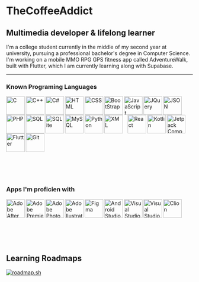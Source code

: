 # TheCoffeeAddict

## Multimedia developer & lifelong learner

I'm a college student currently in the middle of my second year at university, pursuing a professional bachelor's degree in Computer Science. I'm working on a mobile MMO RPG GPS fitness app called AdventureWalk, built with Flutter, which I am currently learning along with Supabase.

---

### Known Programing Languages

<img align="left" alt="C" width="50px" style="padding-right:10px, padding-top:10px;" src="https://cdn.jsdelivr.net/gh/devicons/devicon@latest/icons/c/c-original.svg" />
<img align="left" alt="C++" width="50px" style="padding-right:10px, padding-top:10px;" src="https://cdn.jsdelivr.net/gh/devicons/devicon@latest/icons/cplusplus/cplusplus-original.svg" />
<img align="left" alt="C#" width="50px" style="padding-right:10px, padding-top:10px;" src="https://cdn.jsdelivr.net/gh/devicons/devicon@latest/icons/csharp/csharp-original.svg" />
<img align="left" alt="HTML" width="50px" style="padding-right:10px, padding-top:10px;" src="https://cdn.jsdelivr.net/gh/devicons/devicon@latest/icons/html5/html5-original.svg" />      
<img align="left" alt="CSS" width="50px" style="padding-right:10px, padding-top:10px;" src="https://cdn.jsdelivr.net/gh/devicons/devicon@latest/icons/css3/css3-original.svg" />  
<img align="left" alt="BootStrap" width="50px" style="padding-right:10px, padding-top:10px;" src="https://cdn.jsdelivr.net/gh/devicons/devicon@latest/icons/bootstrap/bootstrap-original.svg" />  
<img align="left" alt="JavaScript" width="50px" style="padding-right:10px, padding-top:10px;" src="https://cdn.jsdelivr.net/gh/devicons/devicon@latest/icons/javascript/javascript-plain.svg"  />  
<img align="left" alt="JQuery" width="50px" style="padding-right:10px, padding-top:10px;" src="https://cdn.jsdelivr.net/gh/devicons/devicon@latest/icons/jquery/jquery-plain-wordmark.svg" />  
<img align="left" alt="JSON" width="50px" style="padding-right:10px, padding-top:10px;" src="https://cdn.jsdelivr.net/gh/devicons/devicon@latest/icons/json/json-plain.svg" />  
<img align="left" alt="PHP" width="50px" style="padding-right:10px, padding-top:10px;" src="https://cdn.jsdelivr.net/gh/devicons/devicon@latest/icons/php/php-original.svg" />  
<img align="left" alt="SQL" width="50px" style="padding-right:10px, padding-top:10px;" src="https://cdn.jsdelivr.net/gh/devicons/devicon@latest/icons/sqldeveloper/sqldeveloper-plain.svg" />  
<img align="left" alt="SQLite" width="50px" style="padding-right:10px, padding-top:10px;" src="https://cdn.jsdelivr.net/gh/devicons/devicon@latest/icons/sqlite/sqlite-original.svg" />  
<img align="left" alt="MySQL" width="50px" style="padding-right:10px, padding-top:10px;" src="https://cdn.jsdelivr.net/gh/devicons/devicon@latest/icons/mysql/mysql-original-wordmark.svg" />  
<img align="left" alt="Python" width="50px" style="padding-right:10px, padding-top:10px;" src="https://cdn.jsdelivr.net/gh/devicons/devicon@latest/icons/python/python-original.svg" />  
<img align="left" alt="XML" width="50px" style="padding-right:10px;" src="https://cdn.jsdelivr.net/gh/devicons/devicon@latest/icons/xml/xml-plain.svg" />  
<img align="left" alt="React" width="50px" style="padding-right:10px, padding-top:10px;" src="https://cdn.jsdelivr.net/gh/devicons/devicon@latest/icons/react/react-original.svg" />  
<img align="left" alt="Kotlin" width="50px" style="padding-right:10px, padding-top:10px;" src="https://cdn.jsdelivr.net/gh/devicons/devicon@latest/icons/kotlin/kotlin-original.svg" />  
<img align="left" alt="Jetpack Compose" width="50px" style="padding-right:10px, padding-top:10px;" src="https://cdn.jsdelivr.net/gh/devicons/devicon@latest/icons/jetpackcompose/jetpackcompose-original.svg" />  
<img align="left" alt="Flutter" width="50px" style="padding-right:10px, padding-top:10px;" src="https://cdn.jsdelivr.net/gh/devicons/devicon@latest/icons/flutter/flutter-original.svg" />
<img align="left" alt="Git" width="50px" style="padding-right:10px, padding-top:10px;" src="https://cdn.jsdelivr.net/gh/devicons/devicon@latest/icons/git/git-original.svg" />

<div style="clear: both;"></div>
<br />
<br />
<br />
<br />

### Apps I'm proficien with

<img align="left" alt="Adobe After Effects" width="50px" style="padding-right:10px, padding-top:10px;" src="https://cdn.jsdelivr.net/gh/devicons/devicon@latest/icons/aftereffects/aftereffects-original.svg" />
<img align="left" alt="Adobe Premiere Pro" width="50px" style="padding-right:10px, padding-top:10px;" src="https://cdn.jsdelivr.net/gh/devicons/devicon@latest/icons/premierepro/premierepro-original.svg" />
<img align="left" alt="Adobe PhotoShop" width="50px" style="padding-right:10px, padding-top:10px;" src="https://cdn.jsdelivr.net/gh/devicons/devicon@latest/icons/photoshop/photoshop-original.svg" />
<img align="left" alt="Adobe Ilustrator" width="50px" style="padding-right:10px, padding-top:10px;" src="https://cdn.jsdelivr.net/gh/devicons/devicon@latest/icons/illustrator/illustrator-line.svg" />
<img align="left" alt="Figma" width="50px" style="padding-right:10px, padding-top:10px;" src="https://cdn.jsdelivr.net/gh/devicons/devicon@latest/icons/figma/figma-original.svg" />
<img align="left" alt="Android Studio" width="50px" style="padding-right:10px, padding-top:10px;" src="https://cdn.jsdelivr.net/gh/devicons/devicon@latest/icons/androidstudio/androidstudio-original.svg" />
<img align="left" alt="Visual Studio" width="50px" style="padding-right:10px, padding-top:10px;" src="https://cdn.jsdelivr.net/gh/devicons/devicon@latest/icons/visualstudio/visualstudio-original.svg" />
<img align="left" alt="Visual Studio Code" width="50px" style="padding-right:10px, padding-top:10px;" src="https://cdn.jsdelivr.net/gh/devicons/devicon@latest/icons/vscode/vscode-original.svg" />
<img align="left" alt="Clion" width="50px" style="padding-right:10px, padding-top:10px;" src="https://cdn.jsdelivr.net/gh/devicons/devicon@latest/icons/clion/clion-original.svg" />


<div style="clear: both;"></div>
<br />
<br />
<br />
<br />

## Learning Roadmaps
[![roadmap.sh](https://roadmap.sh/card/tall/6786295c7dbe4fb0266b0ce1?variant=dark)](https://roadmap.sh)
